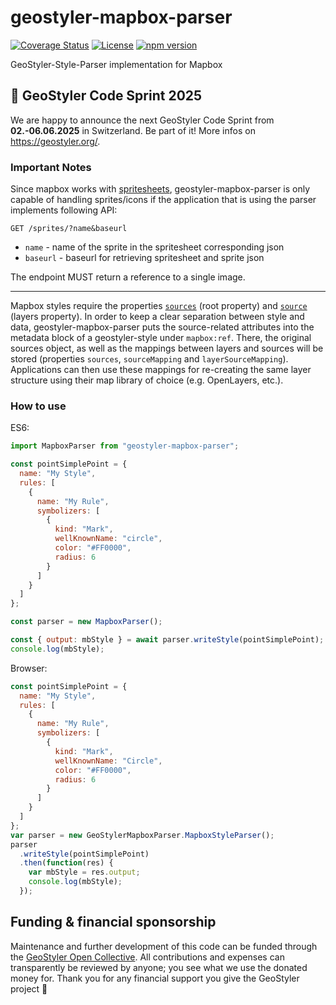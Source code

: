 # geostyler-mapbox-parser

[![Coverage Status](https://coveralls.io/repos/github/geostyler/geostyler-mapbox-parser/badge.svg?branch=master)](https://coveralls.io/github/geostyler/geostyler-mapbox-parser?branch=master)
[![License](https://img.shields.io/github/license/geostyler/geostyler-mapbox-parser)](https://github.com/geostyler/geostyler-mapbox-parser/blob/master/LICENSE)
[![npm version](https://badge.fury.io/js/geostyler-mapbox-parser.svg)](https://www.npmjs.com/package/geostyler-mapbox-parser)

GeoStyler-Style-Parser implementation for Mapbox

## :rocket: GeoStyler Code Sprint 2025

We are happy to announce the next GeoStyler Code Sprint from **02.-06.06.2025** in Switzerland. Be part of it! More infos on https://geostyler.org/.

### Important Notes
Since mapbox works with [spritesheets](https://docs.mapbox.com/api/maps/#sprites), geostyler-mapbox-parser is only capable of handling sprites/icons if the application that is using the parser implements following API:

`GET /sprites/?name&baseurl`
- `name` - name of the sprite in the spritesheet corresponding json
- `baseurl` - baseurl for retrieving spritesheet and sprite json

The endpoint MUST return a reference to a single image.

---

Mapbox styles require the properties [`sources`](https://docs.mapbox.com/mapbox-gl-js/style-spec/#root-sources) (root property)
and [`source`](https://docs.mapbox.com/mapbox-gl-js/style-spec/#layer-source) (layers property).
In order to keep a clear separation between style and data, geostyler-mapbox-parser puts the source-related attributes into the metadata block of
a geostyler-style under `mapbox:ref`. There, the original sources object, as well as the mappings between layers and sources will be stored
(properties `sources`, `sourceMapping` and `layerSourceMapping`). Applications can then use these mappings for re-creating the same layer structure
using their map library of choice (e.g. OpenLayers, etc.).

### How to use

ES6:
```js
import MapboxParser from "geostyler-mapbox-parser";

const pointSimplePoint = {
  name: "My Style",
  rules: [
    {
      name: "My Rule",
      symbolizers: [
        {
          kind: "Mark",
          wellKnownName: "circle",
          color: "#FF0000",
          radius: 6
        }
      ]
    }
  ]
};

const parser = new MapboxParser();

const { output: mbStyle } = await parser.writeStyle(pointSimplePoint);
console.log(mbStyle);
```

Browser:

```js
const pointSimplePoint = {
  name: "My Style",
  rules: [
    {
      name: "My Rule",
      symbolizers: [
        {
          kind: "Mark",
          wellKnownName: "Circle",
          color: "#FF0000",
          radius: 6
        }
      ]
    }
  ]
};
var parser = new GeoStylerMapboxParser.MapboxStyleParser();
parser
  .writeStyle(pointSimplePoint)
  .then(function(res) {
    var mbStyle = res.output;
    console.log(mbStyle);
  });
```

## <a name="funding"></a>Funding & financial sponsorship

Maintenance and further development of this code can be funded through the
[GeoStyler Open Collective](https://opencollective.com/geostyler). All contributions and
expenses can transparently be reviewed by anyone; you see what we use the donated money for.
Thank you for any financial support you give the GeoStyler project 💞

